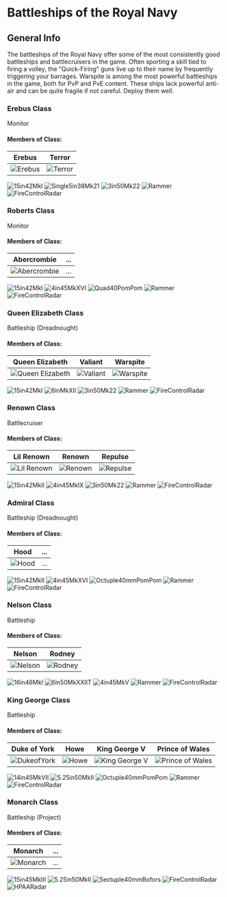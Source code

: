 # Battleships of the Royal Navy

## General Info

The battleships of the Royal Navy offer some of the most consistently good battleships and battlecruisers in the game. Often sporting a skill tied to firing a volley, the "Quick-Firing" guns live up to their name by frequently triggering your barrages. Warspite is among the most powerful battleships in the game, both for PvP and PvE content. These ships lack powerful anti-air and can be quite fragile if not careful. Deploy them well.

### Erebus Class

Monitor <br/>

#### Members of Class: <br/>
Erebus | Terror
| ----- | ----- |
![Erebus](/Icons/Ship/RoyalNavy/Erebus.png) | ![Terror](/Icons/Ship/RoyalNavy/Terror.png) <br/>

![15in42MkI](/Icons/Equipment/Guns/BB/15in42MkI.png)
![Single5in38Mk21](/Icons/Equipment/Guns/DD/5in38Mk21.png)
![3in50Mk22](/Icons/Equipment/AA/3in50Mk22.png)
![Rammer](/Icons/Equipment/Auxiliary/Rammer.png)
![FireControlRadar](/Icons/Equipment/Auxiliary/FireControlRadar.png) <br/>

### Roberts Class

Monitor <br/>

#### Members of Class: <br/>
Abercrombie | ...
| ----- | ----- |
![Abercrombie](/Icons/Ship/RoyalNavy/Abercrombie.png) | ... <br/>

![15in42MkI](/Icons/Equipment/Guns/BB/15in42MkI.png)
![4in45MkXVI](/Icons/Equipment/Guns/DD/4in45MkXVI.png)
![Quad40PomPom](/Icons/Equipment/AA/Quad40mmPomPom.png)
![Rammer](/Icons/Equipment/Auxiliary/Rammer.png)
![FireControlRadar](/Icons/Equipment/Auxiliary/FireControlRadar.png) <br/>

### Queen Elizabeth Class

Battleship (Dreadnought) <br/>

#### Members of Class: <br/>
Queen Elizabeth | Valiant | Warspite
| ----- | ----- | ----- |
![Queen Elizabeth](/Icons/Ship/RoyalNavy/Queen_Elizabeth.png) | ![Valiant](/Icons/Ship/RoyalNavy/Valiant.png) | ![Warspite](/Icons/Ship/RoyalNavy/Warspite.png)<br/>

![15in42MkI](/Icons/Equipment/Guns/BB/15in42MkI.png)
![6inMkXII](/Icons/Equipment/Guns/CL/6inMkXII.png)
![3in50Mk22](/Icons/Equipment/AA/3in50Mk22.png)
![Rammer](/Icons/Equipment/Auxiliary/Rammer.png)
![FireControlRadar](/Icons/Equipment/Auxiliary/FireControlRadar.png) <br/>

### Renown Class

Battlecruiser <br/>

#### Members of Class: <br/>
Lil Renown | Renown | Repulse
| ----- | ----- | ----- |
![Lil Renown](/Icons/Ship/RoyalNavy/Lil_Renown.png) | ![Renown](/Icons/Ship/RoyalNavy/Renown.png) | ![Repulse](/Icons/Ship/RoyalNavy/Repulse.png) <br/>

![15in42MkII](/Icons/Equipment/Guns/BB/16in45Mk8.png)
![4in45MkIX](/Icons/Equipment/Guns/DD/4in45MkIX.png)
![3in50Mk22](/Icons/Equipment/AA/3in50Mk22.png)
![Rammer](/Icons/Equipment/Auxiliary/Rammer.png)
![FireControlRadar](/Icons/Equipment/Auxiliary/FireControlRadar.png) <br/>

### Admiral Class

Battleship (Dreadnought) <br/>

#### Members of Class: <br/>
Hood | ...
| ----- | ----- |
![Hood](/Icons/Ship/RoyalNavy/Hood.png) | ... <br/>

![15in42MkII](/Icons/Equipment/Guns/BB/16in45Mk6.png)
![4in45MkXVI](/Icons/Equipment/Guns/DD/4in45MkXVI.png)
![Octuple40mmPomPom](/Icons/Equipment/AA/Octuple40mmPomPom.png)
![Rammer](/Icons/Equipment/Auxiliary/Rammer.png)
![FireControlRadar](/Icons/Equipment/Auxiliary/FireControlRadar.png) <br/>

### Nelson Class

Battleship <br/>

#### Members of Class: <br/>
Nelson | Rodney
| ----- | ----- |
![Nelson](/Icons/Ship/RoyalNavy/Nelson.png) | ![Rodney](/Icons/Ship/RoyalNavy/Rodney.png)  <br/>

![16in46MkI](/Icons/Equipment/Guns/BB/16in46MkI.png)
![6in50MkXXIIT](/Icons/Equipment/Guns/CL/6in50MkXXIIT.png)
![4in45MkV](/Icons/Equipment/AA/4in45MkV.png)
![Rammer](/Icons/Equipment/Auxiliary/Rammer.png)
![FireControlRadar](/Icons/Equipment/Auxiliary/FireControlRadar.png) <br/>


### King George Class

Battleship <br/>

#### Members of Class: <br/>
Duke of York | Howe | King George V | Prince of Wales
| ----- | ----- | ----- | ----- |
![DukeofYork](/Icons/Ship/RoyalNavy/Duke_of_York.png) | ![Howe](/Icons/Ship/RoyalNavy/Howe.png) | ![King George V](/Icons/Ship/RoyalNavy/King_George_V.png) | ![Prince of Wales](/Icons/Ship/RoyalNavy/Prince_of_Wales.png)     <br/>

![14in45MkVII](/Icons/Equipment/Guns/BB/14in45MkVII.png)
![5.25in50MkII](/Icons/Equipment/Guns/DD/5.25in50MkII.png)
![Octuple40mmPomPom](/Icons/Equipment/AA/Octuple40mmPomPom.png)
![Rammer](/Icons/Equipment/Auxiliary/Rammer.png)
![FireControlRadar](/Icons/Equipment/Auxiliary/FireControlRadar.png) <br/>

### Monarch Class

Battleship (Project) <br/>

#### Members of Class: <br/>
Monarch | ... 
| ----- | ----- |
![Monarch](/Icons/Ship/RoyalNavy/Monarch.png) | ...  <br/>

![15in45MkIII](/Icons/Equipment/Guns/BB/15in45MkIII.png)
![5.25in50MkII](/Icons/Equipment/Guns/DD/5.25in50MkII.png)
![Sextuple40mmBofors](/Icons/Equipment/AA/Sextuple40mmBofors.png)
![FireControlRadar](/Icons/Equipment/Auxiliary/FireControlRadar.png)
![HPAARadar](/Icons/Equipment/Auxiliary/HPAARadar.png) <br/>